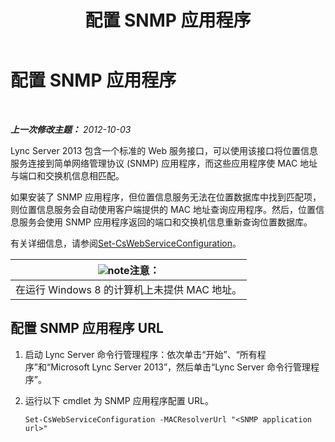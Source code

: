 ﻿---
title: 配置 SNMP 应用程序
TOCTitle: 配置 SNMP 应用程序
ms:assetid: c4b4a736-3b2e-45b9-a965-19d22161ad57
ms:mtpsurl: https://technet.microsoft.com/zh-cn/library/Gg412972(v=OCS.15)
ms:contentKeyID: 49314191
ms.date: 05/19/2016
mtps_version: v=OCS.15
ms.translationtype: HT
---

# 配置 SNMP 应用程序

 

_**上一次修改主题：** 2012-10-03_

Lync Server 2013 包含一个标准的 Web 服务接口，可以使用该接口将位置信息服务连接到简单网络管理协议 (SNMP) 应用程序，而这些应用程序使 MAC 地址与端口和交换机信息相匹配。

如果安装了 SNMP 应用程序，但位置信息服务无法在位置数据库中找到匹配项，则位置信息服务会自动使用客户端提供的 MAC 地址查询应用程序。然后，位置信息服务会使用 SNMP 应用程序返回的端口和交换机信息重新查询位置数据库。

有关详细信息，请参阅[Set-CsWebServiceConfiguration](https://docs.microsoft.com/en-us/powershell/module/skype/Set-CsWebServiceConfiguration)。

<table>
<thead>
<tr class="header">
<th><img src="images/Dn783119.note(OCS.15).gif" title="note" alt="note" />注意：</th>
</tr>
</thead>
<tbody>
<tr class="odd">
<td>在运行 Windows 8 的计算机上未提供 MAC 地址。</td>
</tr>
</tbody>
</table>


## 配置 SNMP 应用程序 URL

1.  启动 Lync Server 命令行管理程序：依次单击“开始”、“所有程序”和“Microsoft Lync Server 2013”，然后单击“Lync Server 命令行管理程序”。

2.  运行以下 cmdlet 为 SNMP 应用程序配置 URL。
    
        Set-CsWebServiceConfiguration -MACResolverUrl "<SNMP application url>"

